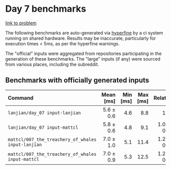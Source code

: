 # Day 7 benchmarks

[link to problem](http://adventofcode.com/2021/day/7)

The following benchmarks are auto-generated via [hyperfine](https://github.com/sharkdp/hyperfine) by a ci system running on shared hardware. Results may be inaccurate, particularly for execution times < 5ms, as per the hyperfine warnings.

The "official" inputs were aggregated from repositories participating in the generation of these benchmarks. The "large" inputs (if any) were sourced from various places, including the subreddit.

## Benchmarks with officially generated inputs
| Command | Mean [ms] | Min [ms] | Max [ms] | Relative |
|:---|---:|---:|---:|---:|
| `lanjian/day_07 input-lanjian` | 5.6 ± 0.6 | 4.6 | 8.8 | 1.00 |
| `lanjian/day_07 input-mattcl` | 5.8 ± 0.6 | 4.8 | 9.1 | 1.04 ± 0.16 |
| `mattcl/007_the_treachery_of_whales input-lanjian` | 7.0 ± 1.0 | 5.1 | 11.4 | 1.24 ± 0.22 |
| `mattcl/007_the_treachery_of_whales input-mattcl` | 7.0 ± 0.9 | 5.3 | 12.5 | 1.25 ± 0.21 |
